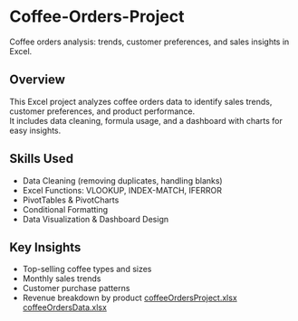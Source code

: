 # Coffee-Orders-Project
Coffee orders analysis: trends, customer preferences, and sales insights in Excel.

## Overview
This Excel project analyzes coffee orders data to identify sales trends, customer preferences, and product performance.  
It includes data cleaning, formula usage, and a dashboard with charts for easy insights.

## Skills Used
- Data Cleaning (removing duplicates, handling blanks)
- Excel Functions: VLOOKUP, INDEX-MATCH, IFERROR
- PivotTables & PivotCharts
- Conditional Formatting
- Data Visualization & Dashboard Design

## Key Insights
- Top-selling coffee types and sizes
- Monthly sales trends
- Customer purchase patterns
- Revenue breakdown by product
[coffeeOrdersProject.xlsx](https://github.com/user-attachments/files/22062040/coffeeOrdersProject.xlsx)
[coffeeOrdersData.xlsx](https://github.com/user-attachments/files/22062043/coffeeOrdersData.xlsx)
